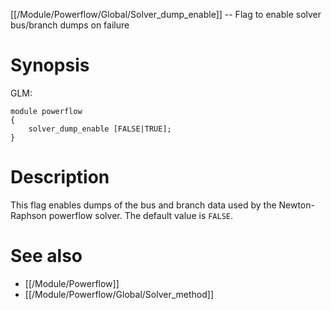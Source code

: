 [[/Module/Powerflow/Global/Solver_dump_enable]] -- Flag to enable solver bus/branch dumps on failure

# Synopsis

GLM:
~~~
module powerflow
{
    solver_dump_enable [FALSE|TRUE];
}
~~~

# Description

This flag enables dumps of the bus and branch data used by the Newton-Raphson powerflow solver.  The default value is `FALSE`.

# See also

* [[/Module/Powerflow]]
* [[/Module/Powerflow/Global/Solver_method]]
